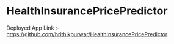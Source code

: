 # HealthInsurancePricePredictor

Deployed App Link :- https://github.com/hrithikpurwar/HealthInsurancePricePredictor
